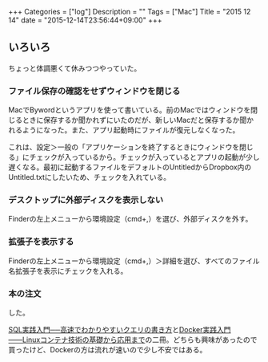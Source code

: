 +++
Categories = ["log"]
Description = ""
Tags = ["Mac"]
Title = "2015 12 14"
date = "2015-12-14T23:56:44+09:00"
+++

## いろいろ
ちょっと体調悪くて休みつつやっていた。

### ファイル保存の確認をせずウィンドウを閉じる
MacでBywordというアプリを使って書いている。前のMacではウィンドウを閉じるときに保存するか聞かれずにいたのだが、新しいMacだと保存するか聞かれるようになった。また、アプリ起動時にファイルが復元しなくなった。

これは、設定＞一般の「アプリケーションを終了するときにウィンドウを閉じる」にチェックが入っているから。チェックが入っているとアプリの起動が少し遅くなる。最初に起動するファイルをデフォルトのUntitledからDropbox内のUntitled.txtにしたいため、チェックを入れている。

### デスクトップに外部ディスクを表示しない
Finderの左上メニューから環境設定（cmd+,）を選び、外部ディスクを外す。

### 拡張子を表示する
Finderの左上メニューから環境設定（cmd+,）＞詳細を選び、すべてのファイル名拡張子を表示にチェックを入れる。

### 本の注文
した。

[SQL実践入門──高速でわかりやすいクエリの書き方](http://gihyo.jp/book/2015/978-4-7741-7301-6)と[Docker実践入門――Linuxコンテナ技術の基礎から応用まで](http://gihyo.jp/book/2015/978-4-7741-7654-3)の二冊。どちらも興味があったので買ったけど、Dockerの方は流れが速いので少し不安ではある。

